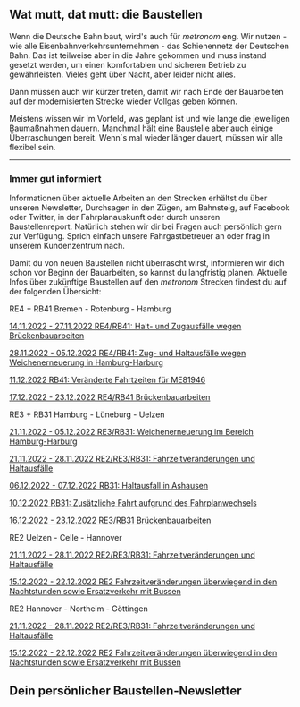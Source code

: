 Wat mutt, dat mutt: die Baustellen
----------

Wenn die Deutsche Bahn baut, wird's auch für *metronom* eng.
Wir nutzen - wie alle Eisenbahnverkehrsunternehmen - das Schienennetz der Deutschen Bahn. Das ist teilweise aber in die Jahre gekommen und muss instand gesetzt werden, um einen komfortablen und sicheren Betrieb zu gewährleisten. Vieles geht über Nacht, aber leider nicht alles.

Dann müssen auch wir kürzer treten, damit wir nach Ende der Bauarbeiten auf der modernisierten Strecke wieder Vollgas geben können.

Meistens wissen wir im Vorfeld, was geplant ist und wie lange die jeweiligen Baumaßnahmen dauern. Manchmal hält eine Baustelle aber auch einige Überraschungen bereit. Wenn´s mal wieder länger dauert, müssen wir alle flexibel sein.

---

### Immer gut informiert ###

Informationen über aktuelle Arbeiten an den Strecken erhältst du über unseren Newsletter, Durchsagen in den Zügen, am Bahnsteig, auf Facebook oder Twitter, in der Fahrplanauskunft oder durch unseren Baustellenreport. Natürlich stehen wir dir bei Fragen auch persönlich gern zur Verfügung. Sprich einfach unsere Fahrgastbetreuer an oder frag in unserem Kundenzentrum nach.

Damit du von neuen Baustellen nicht überrascht wirst, informieren wir dich schon vor Beginn der Bauarbeiten, so kannst du langfristig planen. Aktuelle Infos über zukünftige Baustellen auf den *metronom* Strecken findest du auf der folgenden Übersicht:

RE4 + RB41 Bremen - Rotenburg - Hamburg

[14.11.2022 - 27.11.2022 RE4/RB41: Halt- und Zugausfälle wegen Brückenbauarbeiten](https://www.der-metronom.de/baustellen/re4-rb41-zugausfaelle-wegen-brueckenbauarbeiten/)

[28.11.2022 - 05.12.2022 RE4/RB41: Zug- und Haltausfälle wegen Weichenerneuerung in Hamburg-Harburg](https://www.der-metronom.de/baustellen/re4-rb41-zug-und-haltausfaelle-wegen-weichenerneuerung-in-hamburg-harburg/)

[11.12.2022 RB41: Veränderte Fahrtzeiten für ME81946](https://www.der-metronom.de/baustellen/rb41-veraenderte-fahrtzeiten-fuer-me81946/)

[17.12.2022 - 23.12.2022 RE4/RB41 Brückenbauarbeiten](https://www.der-metronom.de/baustellen/re4-rb41-brueckenbauarbeiten/)

RE3 + RB31 Hamburg - Lüneburg - Uelzen

[21.11.2022 - 05.12.2022 RE3/RB31: Weichenerneuerung im Bereich Hamburg-Harburg](https://www.der-metronom.de/baustellen/re3-rb31/)

[21.11.2022 - 28.11.2022 RE2/RE3/RB31: Fahrzeitveränderungen und Haltausfälle](https://www.der-metronom.de/baustellen/re2-re3-rb31-fahrzeitveraenderungen-und-haltausfaelle/)

[06.12.2022 - 07.12.2022 RB31: Haltausfall in Ashausen](https://www.der-metronom.de/baustellen/re3-rb31-haltausfall-in-ashausen/)

[10.12.2022 RB31: Zusätzliche Fahrt aufgrund des Fahrplanwechsels](https://www.der-metronom.de/baustellen/rb31-zusaetzliche-fahrt-aufgrund-des-fahrplanwechsels/)

[16.12.2022 - 23.12.2022 RE3/RB31 Brückenbauarbeiten](https://www.der-metronom.de/baustellen/re3-rb31-brueckenbauarbeiten-2/)

RE2 Uelzen - Celle - Hannover

[21.11.2022 - 28.11.2022 RE2/RE3/RB31: Fahrzeitveränderungen und Haltausfälle](https://www.der-metronom.de/baustellen/re2-re3-rb31-fahrzeitveraenderungen-und-haltausfaelle/)

[15.12.2022 - 22.12.2022 RE2 Fahrzeitveränderungen überwiegend in den Nachtstunden sowie Ersatzverkehr mit Bussen](https://www.der-metronom.de/baustellen/re2-fahrzeitveraenderungen-ueberwiegend-in-den-nachtstunden-sowie-ersatzverkehr-mit-bussen/)

RE2 Hannover - Northeim - Göttingen

[21.11.2022 - 28.11.2022 RE2/RE3/RB31: Fahrzeitveränderungen und Haltausfälle](https://www.der-metronom.de/baustellen/re2-re3-rb31-fahrzeitveraenderungen-und-haltausfaelle/)

[15.12.2022 - 22.12.2022 RE2 Fahrzeitveränderungen überwiegend in den Nachtstunden sowie Ersatzverkehr mit Bussen](https://www.der-metronom.de/baustellen/re2-fahrzeitveraenderungen-ueberwiegend-in-den-nachtstunden-sowie-ersatzverkehr-mit-bussen/)

Dein persönlicher Baustellen-Newsletter
----------
